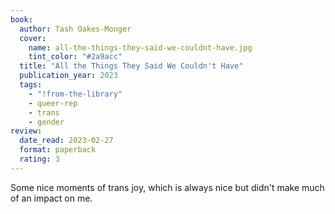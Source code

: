 ```yaml
---
book:
  author: Tash Oakes-Monger
  cover:
    name: all-the-things-they-said-we-couldnt-have.jpg
    tint_color: "#2a9acc"
  title: "All the Things They Said We Couldn't Have"
  publication_year: 2023
  tags:
    - "!from-the-library"
    - queer-rep
    - trans
    - gender
review:
  date_read: 2023-02-27
  format: paperback
  rating: 3
---
```


Some nice moments of trans joy, which is always nice but didn't make much of an impact on me.